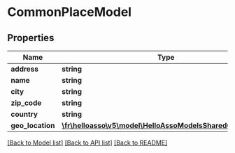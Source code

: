 # CommonPlaceModel

## Properties
Name | Type | Description | Notes
------------ | ------------- | ------------- | -------------
**address** | **string** |  | [optional] 
**name** | **string** |  | [optional] 
**city** | **string** |  | [optional] 
**zip_code** | **string** |  | [optional] 
**country** | **string** |  | [optional] 
**geo_location** | [**\fr\helloasso\v5\model\HelloAssoModelsSharedGeoLocation**](HelloAssoModelsSharedGeoLocation.md) |  | [optional] 

[[Back to Model list]](../README.md#documentation-for-models) [[Back to API list]](../README.md#documentation-for-api-endpoints) [[Back to README]](../README.md)


